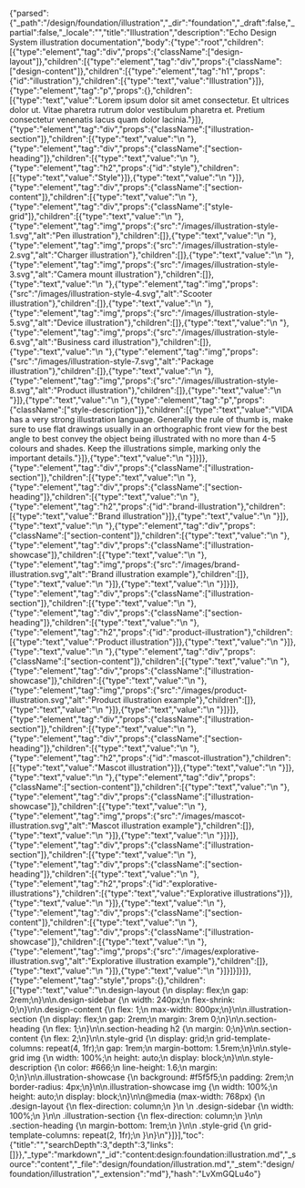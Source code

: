 {"parsed":{"_path":"/design/foundation/illustration","_dir":"foundation","_draft":false,"_partial":false,"_locale":"","title":"Illustration","description":"Echo Design System illustration documentation","body":{"type":"root","children":[{"type":"element","tag":"div","props":{"className":["design-layout"]},"children":[{"type":"element","tag":"div","props":{"className":["design-content"]},"children":[{"type":"element","tag":"h1","props":{"id":"illustration"},"children":[{"type":"text","value":"Illustration"}]},{"type":"element","tag":"p","props":{},"children":[{"type":"text","value":"Lorem ipsum dolor sit amet consectetur. Et ultrices dolor ut. Vitae pharetra rutrum dolor vestibulum pharetra et. Pretium consectetur venenatis lacus quam dolor lacinia."}]},{"type":"element","tag":"div","props":{"className":["illustration-section"]},"children":[{"type":"text","value":"\n  "},{"type":"element","tag":"div","props":{"className":["section-heading"]},"children":[{"type":"text","value":"\n    "},{"type":"element","tag":"h2","props":{"id":"style"},"children":[{"type":"text","value":"Style"}]},{"type":"text","value":"\n  "}]},{"type":"element","tag":"div","props":{"className":["section-content"]},"children":[{"type":"text","value":"\n    "},{"type":"element","tag":"div","props":{"className":["style-grid"]},"children":[{"type":"text","value":"\n      "},{"type":"element","tag":"img","props":{"src":"/images/illustration-style-1.svg","alt":"Pen illustration"},"children":[]},{"type":"text","value":"\n      "},{"type":"element","tag":"img","props":{"src":"/images/illustration-style-2.svg","alt":"Charger illustration"},"children":[]},{"type":"text","value":"\n      "},{"type":"element","tag":"img","props":{"src":"/images/illustration-style-3.svg","alt":"Camera mount illustration"},"children":[]},{"type":"text","value":"\n      "},{"type":"element","tag":"img","props":{"src":"/images/illustration-style-4.svg","alt":"Scooter illustration"},"children":[]},{"type":"text","value":"\n      "},{"type":"element","tag":"img","props":{"src":"/images/illustration-style-5.svg","alt":"Device illustration"},"children":[]},{"type":"text","value":"\n      "},{"type":"element","tag":"img","props":{"src":"/images/illustration-style-6.svg","alt":"Business card illustration"},"children":[]},{"type":"text","value":"\n      "},{"type":"element","tag":"img","props":{"src":"/images/illustration-style-7.svg","alt":"Package illustration"},"children":[]},{"type":"text","value":"\n      "},{"type":"element","tag":"img","props":{"src":"/images/illustration-style-8.svg","alt":"Product illustration"},"children":[]},{"type":"text","value":"\n    "}]},{"type":"text","value":"\n    "},{"type":"element","tag":"p","props":{"className":["style-description"]},"children":[{"type":"text","value":"VIDA has a very strong illustration language. Generally the rule of thumb is, make sure to use flat drawings usually in an orthographic front view for the best angle to best convey the object being illustrated with no more than 4-5 colours and shades. Keep the illustrations simple, marking only the important details."}]},{"type":"text","value":"\n  "}]}]},{"type":"element","tag":"div","props":{"className":["illustration-section"]},"children":[{"type":"text","value":"\n  "},{"type":"element","tag":"div","props":{"className":["section-heading"]},"children":[{"type":"text","value":"\n    "},{"type":"element","tag":"h2","props":{"id":"brand-illustration"},"children":[{"type":"text","value":"Brand illustration"}]},{"type":"text","value":"\n  "}]},{"type":"text","value":"\n  "},{"type":"element","tag":"div","props":{"className":["section-content"]},"children":[{"type":"text","value":"\n    "},{"type":"element","tag":"div","props":{"className":["illustration-showcase"]},"children":[{"type":"text","value":"\n      "},{"type":"element","tag":"img","props":{"src":"/images/brand-illustration.svg","alt":"Brand illustration example"},"children":[]},{"type":"text","value":"\n    "}]},{"type":"text","value":"\n  "}]}]},{"type":"element","tag":"div","props":{"className":["illustration-section"]},"children":[{"type":"text","value":"\n  "},{"type":"element","tag":"div","props":{"className":["section-heading"]},"children":[{"type":"text","value":"\n    "},{"type":"element","tag":"h2","props":{"id":"product-illustration"},"children":[{"type":"text","value":"Product illustration"}]},{"type":"text","value":"\n  "}]},{"type":"text","value":"\n  "},{"type":"element","tag":"div","props":{"className":["section-content"]},"children":[{"type":"text","value":"\n    "},{"type":"element","tag":"div","props":{"className":["illustration-showcase"]},"children":[{"type":"text","value":"\n      "},{"type":"element","tag":"img","props":{"src":"/images/product-illustration.svg","alt":"Product illustration example"},"children":[]},{"type":"text","value":"\n    "}]},{"type":"text","value":"\n  "}]}]},{"type":"element","tag":"div","props":{"className":["illustration-section"]},"children":[{"type":"text","value":"\n  "},{"type":"element","tag":"div","props":{"className":["section-heading"]},"children":[{"type":"text","value":"\n    "},{"type":"element","tag":"h2","props":{"id":"mascot-illustration"},"children":[{"type":"text","value":"Mascot illustration"}]},{"type":"text","value":"\n  "}]},{"type":"text","value":"\n  "},{"type":"element","tag":"div","props":{"className":["section-content"]},"children":[{"type":"text","value":"\n    "},{"type":"element","tag":"div","props":{"className":["illustration-showcase"]},"children":[{"type":"text","value":"\n      "},{"type":"element","tag":"img","props":{"src":"/images/mascot-illustration.svg","alt":"Mascot illustration example"},"children":[]},{"type":"text","value":"\n    "}]},{"type":"text","value":"\n  "}]}]},{"type":"element","tag":"div","props":{"className":["illustration-section"]},"children":[{"type":"text","value":"\n  "},{"type":"element","tag":"div","props":{"className":["section-heading"]},"children":[{"type":"text","value":"\n    "},{"type":"element","tag":"h2","props":{"id":"explorative-illustrations"},"children":[{"type":"text","value":"Explorative illustrations"}]},{"type":"text","value":"\n  "}]},{"type":"text","value":"\n  "},{"type":"element","tag":"div","props":{"className":["section-content"]},"children":[{"type":"text","value":"\n    "},{"type":"element","tag":"div","props":{"className":["illustration-showcase"]},"children":[{"type":"text","value":"\n      "},{"type":"element","tag":"img","props":{"src":"/images/explorative-illustration.svg","alt":"Explorative illustration example"},"children":[]},{"type":"text","value":"\n    "}]},{"type":"text","value":"\n  "}]}]}]}]},{"type":"element","tag":"style","props":{},"children":[{"type":"text","value":"\n.design-layout {\n  display: flex;\n  gap: 2rem;\n}\n\n.design-sidebar {\n  width: 240px;\n  flex-shrink: 0;\n}\n\n.design-content {\n  flex: 1;\n  max-width: 800px;\n}\n\n.illustration-section {\n  display: flex;\n  gap: 2rem;\n  margin: 3rem 0;\n}\n\n.section-heading {\n  flex: 1;\n}\n\n.section-heading h2 {\n  margin: 0;\n}\n\n.section-content {\n  flex: 2;\n}\n\n.style-grid {\n  display: grid;\n  grid-template-columns: repeat(4, 1fr);\n  gap: 1rem;\n  margin-bottom: 1.5rem;\n}\n\n.style-grid img {\n  width: 100%;\n  height: auto;\n  display: block;\n}\n\n.style-description {\n  color: #666;\n  line-height: 1.6;\n  margin: 0;\n}\n\n.illustration-showcase {\n  background: #f5f5f5;\n  padding: 2rem;\n  border-radius: 4px;\n}\n\n.illustration-showcase img {\n  width: 100%;\n  height: auto;\n  display: block;\n}\n\n@media (max-width: 768px) {\n  .design-layout {\n    flex-direction: column;\n  }\n  \n  .design-sidebar {\n    width: 100%;\n  }\n\n  .illustration-section {\n    flex-direction: column;\n  }\n\n  .section-heading {\n    margin-bottom: 1rem;\n  }\n\n  .style-grid {\n    grid-template-columns: repeat(2, 1fr);\n  }\n}\n"}]}],"toc":{"title":"","searchDepth":3,"depth":3,"links":[]}},"_type":"markdown","_id":"content:design:foundation:illustration.md","_source":"content","_file":"design/foundation/illustration.md","_stem":"design/foundation/illustration","_extension":"md"},"hash":"LvXmGQLu4o"}